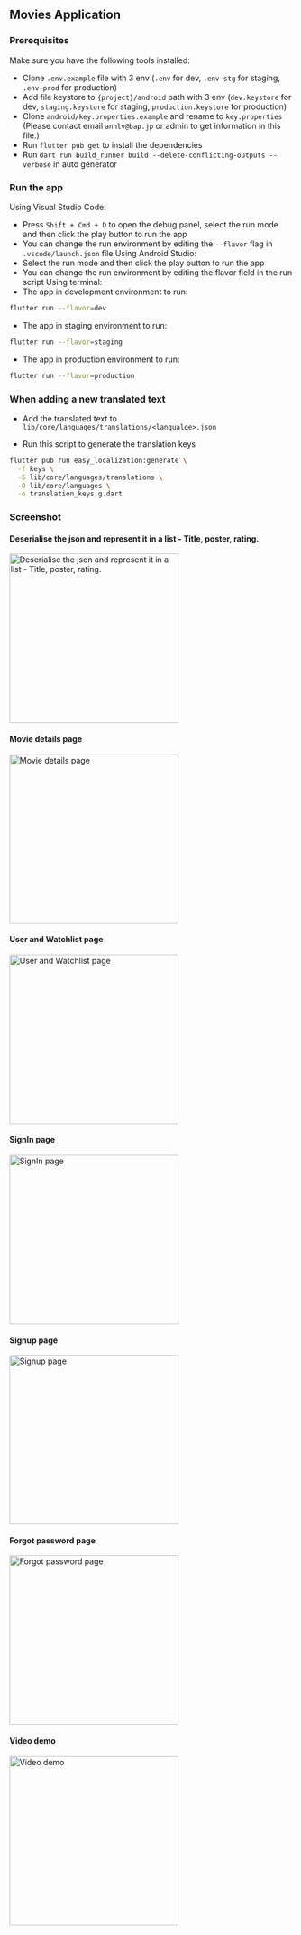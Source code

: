 ## Movies Application

### Prerequisites
Make sure you have the following tools installed:
- Clone `.env.example` file with 3 env (`.env` for dev, `.env-stg` for staging, `.env-prod` for production)
- Add file keystore to `{project}/android` path with 3 env (`dev.keystore` for dev, `staging.keystore` for staging, `production.keystore` for production)
- Clone `android/key.properties.example` and rename to `key.properties` (Please contact email `anhlv@bap.jp` or admin to get information in this file.)
- Run `flutter pub get` to install the dependencies
- Run `dart run build_runner build --delete-conflicting-outputs --verbose` in auto generator


### Run the app

Using Visual Studio Code:
- Press `Shift + Cmd + D` to open the debug panel, select the run mode and then click the play button to run the app
- You can change the run environment by editing the `--flavor` flag in `.vscode/launch.json` file
Using Android Studio:
- Select the run mode and then click the play button to run the app
- You can change the run environment by editing the flavor field in the run script
Using terminal:
- The app in development environment to run:
```bash
flutter run --flavor=dev
```
- The app in staging environment to run:
```bash
flutter run --flavor=staging
```
- The app in production environment to run:
```bash
flutter run --flavor=production
```


### When adding a new translated text

- Add the translated text to `lib/core/languages/translations/<langualge>.json`

- Run this script to generate the translation keys
```bash
flutter pub run easy_localization:generate \
  -f keys \
  -S lib/core/languages/translations \
  -O lib/core/languages \
  -o translation_keys.g.dart
```

### Screenshot

#### Deserialise the json and represent it in a list - Title, poster, rating.
<img alt="Deserialise the json and represent it in a list - Title, poster, rating." src="https://github.com/LeVanAnhBAP/MoviesApplication/blob/main/image_capture/list_movie.png" width="300"/>

#### Movie details page
<img alt="Movie details page" src="https://github.com/LeVanAnhBAP/MoviesApplication/blob/main/image_capture/detail_movie.png" width="300"/>

#### User and Watchlist page
<img alt="User and Watchlist page" height="" src="https://github.com/LeVanAnhBAP/MoviesApplication/blob/main/image_capture/user_and_watchlist.png" width="300"/>

#### SignIn page
<img alt="SignIn page" height="" src="https://github.com/LeVanAnhBAP/MoviesApplication/blob/main/image_capture/signIn.png" width="300"/>

#### Signup page
<img alt="Signup page" height="" src="https://github.com/LeVanAnhBAP/MoviesApplication/blob/main/image_capture/signup.png" width="300"/>

#### Forgot password page
<img alt="Forgot password page" height="" src="https://github.com/LeVanAnhBAP/MoviesApplication/blob/main/image_capture/forgot_password.png" width="300"/>

#### Video demo
<img alt="Video demo" src="https://github.com/LeVanAnhBAP/MoviesApplication/blob/main/image_capture/5308893970930.mp4" width="300"/>


